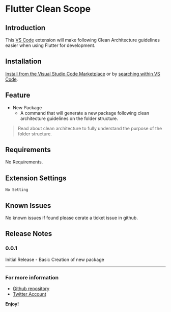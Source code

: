 <h1>Flutter Clean Scope</h1>

## Introduction

This [VS Code](https://code.visualstudio.com/) extension will make following Clean Architecture guidelines easier when using Flutter for development.

## Installation

[Install from the Visual Studio Code Marketplace](https://marketplace.visualstudio.com/items?itemName=NoScopeDevs.flutter-clean-scope) or by [searching within VS Code](https://code.visualstudio.com/docs/editor/extension-gallery#_search-for-an-extension).


## Feature

- New Package
  - A command that will generate a new package following clean architecture guidelines on the folder structure.

> Read about clean architecture to fully understand the purpose of the folder structure.

## Requirements

No Requirements.

## Extension Settings

`No Setting`

## Known Issues

No known issues if found please cerate a ticket issue in github.

## Release Notes

### 0.0.1

Initial Release - Basic Creation of new package

---

### For more information

- [Github repository ](https://github.com/elian-ortega/clean-architecture-vscode)
- [Twitter Account](https://twitter.com/ElianOrtegaNCA)

**Enjoy!**
